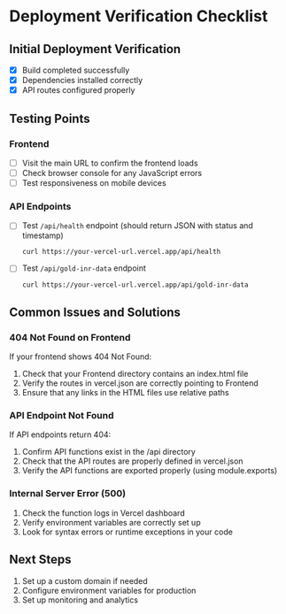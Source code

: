 # Deployment Verification Checklist

## Initial Deployment Verification

- [x] Build completed successfully
- [x] Dependencies installed correctly
- [x] API routes configured properly

## Testing Points

### Frontend
- [ ] Visit the main URL to confirm the frontend loads
- [ ] Check browser console for any JavaScript errors
- [ ] Test responsiveness on mobile devices

### API Endpoints
- [ ] Test `/api/health` endpoint (should return JSON with status and timestamp)
  ```
  curl https://your-vercel-url.vercel.app/api/health
  ```
- [ ] Test `/api/gold-inr-data` endpoint
  ```
  curl https://your-vercel-url.vercel.app/api/gold-inr-data
  ```

## Common Issues and Solutions

### 404 Not Found on Frontend
If your frontend shows 404 Not Found:
1. Check that your Frontend directory contains an index.html file
2. Verify the routes in vercel.json are correctly pointing to Frontend
3. Ensure that any links in the HTML files use relative paths

### API Endpoint Not Found
If API endpoints return 404:
1. Confirm API functions exist in the /api directory
2. Check that the API routes are properly defined in vercel.json
3. Verify the API functions are exported properly (using module.exports)

### Internal Server Error (500)
1. Check the function logs in Vercel dashboard
2. Verify environment variables are correctly set up
3. Look for syntax errors or runtime exceptions in your code

## Next Steps

1. Set up a custom domain if needed
2. Configure environment variables for production
3. Set up monitoring and analytics
